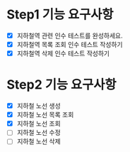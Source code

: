 # Step1 기능 요구사항
- [x] 지하철역 관련 인수 테스트를 완성하세요.
- [x] 지하철역 목록 조회 인수 테스트 작성하기
- [x] 지하철역 삭제 인수 테스트 작성하기

# Step2 기능 요구사항
- [x] 지하철 노선 생성
- [x] 지하철 노선 목록 조회
- [x] 지하철 노선 조회
- [ ] 지하철 노선 수정
- [ ] 지하철 노선 삭제
